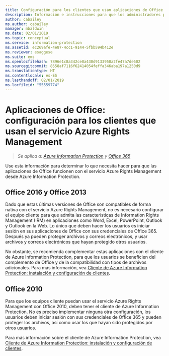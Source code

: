 ```yaml
---
title: Configuración para los clientes que usan aplicaciones de Office con Azure RMS desde AIP
description: Información e instrucciones para que los administradores puedan configurar las aplicaciones de Office para que funcionen con el servicio Azure Rights Management de Azure Information Protection.
author: cabailey
ms.author: cabailey
manager: mbaldwin
ms.date: 02/01/2019
ms.topic: conceptual
ms.service: information-protection
ms.assetid: ec269afe-4e87-4cc1-9144-5fbb594b412e
ms.reviewer: esaggese
ms.suite: ems
ms.openlocfilehash: 7896e1c8a342ce8a430d9133950a2fe47a7de602
ms.sourcegitcommit: 8558af7116f62414054feffa346aba197a1250d9
ms.translationtype: HT
ms.contentlocale: es-ES
ms.lasthandoff: 02/01/2019
ms.locfileid: "55559774"
---
```

# <a name="office-apps-configuration-for-clients-to-use-the-azure-rights-management-service"></a>Aplicaciones de Office: configuración para los clientes que usan el servicio Azure Rights Management

>*Se aplica a: [Azure Information Protection](https://azure.microsoft.com/pricing/details/information-protection) y [Office 365](https://download.microsoft.com/download/E/C/F/ECF42E71-4EC0-48FF-AA00-577AC14D5B5C/Azure_Information_Protection_licensing_datasheet_EN-US.pdf)*


Use esta información para determinar lo que necesita hacer para que las aplicaciones de Office funcionen con el servicio Azure Rights Management desde Azure Information Protection.

## <a name="office2016-and-office-2013"></a>Office 2016 y Office 2013
Dado que estas últimas versiones de Office son compatibles de forma nativa con el servicio Azure Rights Management, no es necesario configurar el equipo cliente para que admita las características de Information Rights Management (IRM) en aplicaciones como Word, Excel, PowerPoint, Outlook y Outlook en la Web. Lo único que deben hacer los usuarios es iniciar sesión en sus aplicaciones de Office con sus credenciales de Office 365. Después ya pueden proteger archivos y correos electrónicos, y usar archivos y correos electrónicos que hayan protegido otros usuarios.

No obstante, se recomienda complementar estas aplicaciones con el cliente de Azure Information Protection, para que los usuarios se beneficien del complemento de Office y de la compatibilidad con tipos de archivos adicionales. Para más información, vea [Cliente de Azure Information Protection: instalación y configuración de clientes](configure-client.md).

## <a name="office2010"></a>Office 2010
Para que los equipos cliente puedan usar el servicio Azure Rights Management con Office 2010, deben tener el cliente de Azure Information Protection. No es preciso implementar ninguna otra configuración, los usuarios deben iniciar sesión con sus credenciales de Office 365 y pueden proteger los archivos, así como usar los que hayan sido protegidos por otros usuarios.

Para más información sobre el cliente de Azure Information Protection, vea [Cliente de Azure Information Protection: instalación y configuración de clientes](configure-client.md).


